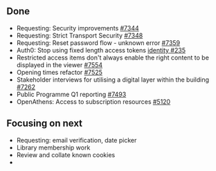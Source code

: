 ## Done
-	Requesting: Security improvements [#7344](https://github.com/wellcomecollection/wellcomecollection.org/issues/7344)
-	Requesting: Strict Transport Security [#7348](https://github.com/wellcomecollection/wellcomecollection.org/issues/7348)
-	Requesting: Reset password flow - unknown error [#7359](https://github.com/wellcomecollection/wellcomecollection.org/issues/7359)
-	Auth0: Stop using fixed length access tokens [identity #235](https://github.com/wellcomecollection/identity/issues/235)
-	Restricted access items don't always enable the right content to be displayed in the viewer [#7554](https://github.com/wellcomecollection/wellcomecollection.org/issues/7554)
-	Opening times refactor [#7525](https://github.com/wellcomecollection/wellcomecollection.org/issues/7525)
-	Stakeholder interviews for utilising a digital layer within the building [#7262](https://github.com/wellcomecollection/wellcomecollection.org/issues/7262)
-	Public Programme Q1 reporting [#7493](https://github.com/wellcomecollection/wellcomecollection.org/issues/7493)
-	OpenAthens: Access to subscription resources [#5120](https://github.com/wellcomecollection/platform/issues/5120)


## Focusing on next
-	Requesting: email verification, date picker
- Library membership work
- Review and collate known cookies
- 
